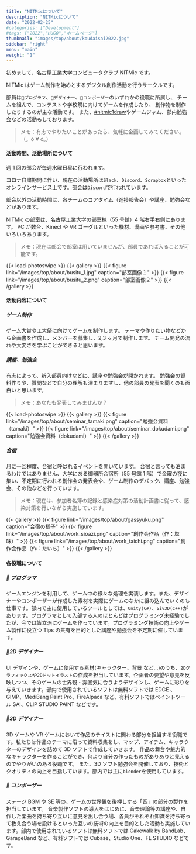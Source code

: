 ```yaml
---
title: "NITMicについて"
description: "NITMicについて"
date: "2022-02-25"
#categories: ["Development"]
#tags: ["2022","HUGO","ホームページ"]
thumbnail: "images/top/about/koudaisai2022.jpg"
sidebar: "right"
menu: "main"
weight: "1"
---
```


初めまして、名古屋工業大学コンピュータクラブ NITMic です。

NITMic はゲーム制作を始めとするデジタル創作活動を行うサークルです。

部員は`👾プログラマ`、`🎨デザイナー`、`🎹コンポーザー`のいずれかの役職に所属し、
チームを組んで、コンテストや学校祭に向けてゲームを作成したり、
創作物を制作したりするのが主な活動です。
また、[#nitmic1draw](https://x.com/search?q=%23nitmic1draw&src=hashtag_click&f=live)やゲームジャム、部内勉強会などの活動もしております。

> メモ：有志でやりたいことがあったら、気軽に企画してみてください。（。ò ∀ ó。）

#### 活動時間、活動場所について

週 1 回の部会が毎週水曜日昼に行われます。

コロナ自粛期間に伴い、現在の活動場所は`Slack`、`Discord`、`Scrapbox`といったオンラインサービス上です。部会は`Discord`で行われています。

部会以外の活動時間は、各チームのコアタイム（進捗報告会）や講座、勉強会などがあります。

NITMic の部室は、名古屋工業大学の部室棟（55 号館）4 階右手右側にあります。
PC が数台、Kinect や VR ゴーグルといった機材、漫画や参考書、その他いろいろあります。

> メモ：現在は部会で部室は用いていませんが、部員であれば入ることが可能です。

<!-- prettier-ignore-start -->
{{< load-photoswipe >}}
{{< gallery >}}
    {{< figure link="/images/top/about/busitu_1.jpg" caption="部室画像１" >}}
    {{< figure link="/images/top/about/busitu_2.png" caption="部室画像２" >}}
{{< /gallery >}}
<!-- prettier-ignore-end -->

#### 活動内容について

##### ゲーム制作

ゲーム大賞や工大祭に向けてゲームを制作します。
テーマや作りたい物などから企画書を作成し、メンバーを募集し、2,3 ヶ月で制作します。
チーム開発の流れや大変さを学ぶことができると思います。

##### 講座、勉強会

有志によって、新入部員向けなどに、講座や勉強会が開かれます。
勉強会の資料作りや、質問などで自分の理解も深まりますし、他の部員の発表を聞くのも面白いと思います。

> メモ：あなたも発表してみませんか？

<!-- prettier-ignore-start -->
{{< load-photoswipe >}}
{{< gallery >}}
    {{< figure link="/images/top/about/seminar_tamaki.png" caption="勉強会資料（tamaki）" >}}
    {{< figure link="/images/top/about/seminar_dokudami.png" caption="勉強会資料（dokudami）" >}}
{{< /gallery >}}
<!-- prettier-ignore-end -->

##### 合宿

月に一回程度、合宿と呼ばれるイベントを開いています。
合宿と言っても泊まるわけではありません、大学にある御器所合宿所（55 号館 1 階）で金曜の夜に集い、不定期に行われる創作会の発表会や、ゲーム制作のデバック、講座、勉強会、その他などを行っています。

> メモ：現在は、参加者名簿の記録と感染症対策の活動計画書に従って、感染対策を行いながら実施しています。

<!-- prettier-ignore-start -->
{{< gallery >}}
    {{< figure link="/images/top/about/gassyuku.png" caption="合宿の様子" >}}
    {{< figure link="/images/top/about/work_sioazi.png" caption="創作会作品（作：塩味）" >}}
    {{< figure link="/images/top/about/work_taichi.png" caption="創作会作品（作：たいち）" >}}
{{< /gallery >}}
<!-- prettier-ignore-end -->

#### 各役職について

##### 👾 プログラマ

ゲームエンジンを利用して、ゲーム中の様々な処理を実装します。また、デザイナーやコンポーザーが作成した素材を実際にゲームのなかに組み込んでいくのも仕事です。部内で主に使用しているツールとしては、`Unity(C#)`、`Siv3D(C++)`があります。プログラマとして入部する人のほとんどはプログラミング未経験でしたが、今では皆立派にゲームを作っています。プログラミング技術の向上やゲーム製作に役立つ Tips の共有を目的とした講座や勉強会を不定期に催しています。

##### 🎨2D デザイナー

UI デザインや、ゲームに使用する素材(キャラクター、背景 など…)のうち、`2Dグラフィックス`や`2Dドットイラスト`の作成を担当しています。企画者の要望や意見を反映しつつ、そのゲームの世界観・雰囲気に合うようデザインし、ゲームに彩りを与えていきます。部内で使用されているソフトは無料ソフトでは EDGE 、 GIMP、MediBang Paint Pro、FireAlpaca など、有料ソフトではペイントツール SAI、CLIP STUDIO PAINT などです。

##### 🎨3D デザイナー

3D ゲームや VR ゲームにおいて作品のテイストに関わる部分を担当する役職です。私たちは作品のテーマに沿って資料収集をし、マップ、アイテム、キャラクターのデザインを詰めて 3D ソフトで作成していきます。 作品の舞台や魅力的なキャラクターを作ることができ、何より自分の作ったものがありありと見えるのでやりがいのある役職です。 また、3D ソフト勉強会を開催しており、技術とクオリティの向上を目指しています。部内では主に`blender`を使用しています。

##### 🎹 コンポーザー

ステージ BGM や SE 等の、ゲームの世界観を後押しする「音」の部分の製作を担当しています。 音楽製作ソフトの導入をはじめに、音楽理論等の講座や、自作した楽曲を持ち寄り互いに意見を出し合う場、各員がそれぞれ知識を持ち寄って教え合う場を設けるといった互いの技術の向上を目的とした活動も実施しています。部内で使用されているソフトは無料ソフトでは Cakewalk by BandLab、GarageBand など、有料ソフトでは Cubase、Studio One、FL STUDIO などです。
